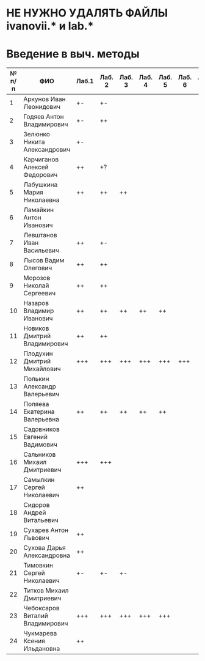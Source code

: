 # НЕ НУЖНО УДАЛЯТЬ ФАЙЛЫ ivanovii.* и lab.*

# Введение в выч. методы

| № п/п | ФИО | Лаб.1 | Лаб. 2 | Лаб. 3 | Лаб. 4 | Лаб. 5 | Лаб. 6 | Лаб. 7 |
| --- | --- | --- | --- | --- | --- | --- | --- | --- |
| 1 | Аркунов Иван Леонидович           | +- | +-
| 2 |  Годяев Антон Владимирович        | +- | ++
| 3 |  Зелюнко Никита Александрович     | +- |
| 4 |  Карчиганов Алексей Федорович     | ++ | +?
| 5 |  Лабушкина Мария Николаевна       | ++ | ++ | ++
| 6 |  Ламайкин Антон Иванович
| 7 |  Левштанов Иван Васильевич        | ++ | +- |
| 8 |  Лысов Вадим Олегович             | ++ | ++ |
| 9 |  Морозов Николай Сергеевич        | ++ | ++ |
| 10 |  Назаров Владимир Иванович       | ++ | ++ | ++ | ++ | ++ |
| 11 |  Новиков Дмитрий Владимирович    | ++ | ++
| 12 |  Плодухин Дмитрий Михайлович     | +++ | +++ | +++ | +++ | +++ | +++ |
| 13 |  Полькин Александр Валерьевич
| 14 |  Поляева Екатерина Валерьевна    | ++ | ++ | ++ | ++ | ++ |
| 15 |  Садовников Евгений Вадимович
| 16 |  Сальников Михаил Дмитриевич     | +++ | +++
| 17 |  Самылкин Сергей Николаевич      | ++ |
| 18 |  Сидоров Андрей Витальевич
| 19 |  Сухарев Антон Львович           | ++ |
| 20 |  Сухова Дарья Александровна      | ++ |
| 21 |  Тимовкин Сергей Николаевич      | +- | +- | +-
| 22 |  Титков Михаил Дмитриевич
| 23 |  Чебоксаров Виталий Владимирович | +++ | +++ | +++ | +++ | +++
| 24 |  Чукмарева Ксения Ильдановна     | ++
